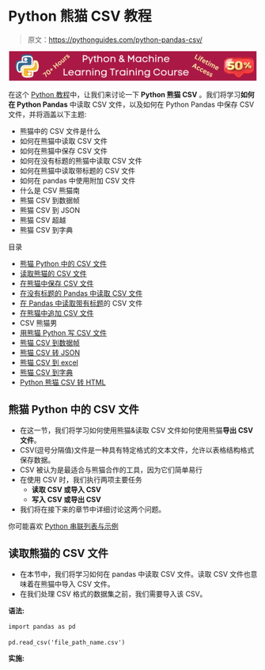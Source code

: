 # Python 熊猫 CSV 教程

> 原文：<https://pythonguides.com/python-pandas-csv/>

[![Python & Machine Learning training courses](img/49ec9c6da89a04c9f45bab643f8c765c.png)](https://sharepointsky.teachable.com/p/python-and-machine-learning-training-course)

在这个 [Python 教程](https://pythonguides.com/learn-python/)中，让我们来讨论一下 **Python 熊猫 CSV** 。我们将学习**如何在 Python Pandas** 中读取 CSV 文件，以及如何在 Python Pandas 中保存 CSV 文件，并将涵盖以下主题:

*   熊猫中的 CSV 文件是什么
*   如何在熊猫中读取 CSV 文件
*   如何在熊猫中保存 CSV 文件
*   如何在没有标题的熊猫中读取 CSV 文件
*   如何在熊猫中读取带标题的 CSV 文件
*   如何在 pandas 中使用附加 CSV 文件
*   什么是 CSV 熊猫南
*   熊猫 CSV 到数据帧
*   熊猫 CSV 到 JSON
*   熊猫 CSV 超越
*   熊猫 CSV 到字典

目录

[](#)

*   [熊猫 Python 中的 CSV 文件](#CSV_file_in_Pandas_Python "CSV file in Pandas Python")
*   [读取熊猫的 CSV 文件](#Read_CSV_File_in_Pandas "Read CSV File in Pandas")
*   [在熊猫中保存 CSV 文件](#Save_CSV_File_in_Pandas "Save CSV File in Pandas")
*   [在没有标题的 Pandas 中读取 CSV 文件](#Read_CSV_File_in_Pandas_Without_Header "Read CSV File in Pandas Without Header")
*   [在 Pandas 中读取带有标题](#Read_CSV_File_in_Pandas_With_a_Header "Read CSV File in Pandas With a Header")的 CSV 文件
*   [在熊猫中追加 CSV 文件](#Append_CSV_File_in_Pandas "Append CSV File in Pandas")
*   CSV 熊猫男
*   [用熊猫 Python 写 CSV 文件](#Write_CSV_file_in_Pandas_Python "Write CSV file in Pandas Python")
*   [熊猫 CSV 到数据帧](#Pandas_CSV_to_DataFrame "Pandas CSV to DataFrame")
*   [熊猫 CSV 转 JSON](#Pandas_CSV_to_JSON "Pandas CSV to JSON")
*   [熊猫 CSV 到 excel](#Pandas_CSV_to_excel "Pandas CSV to excel")
*   [熊猫 CSV 到字典](#Pandas_CSV_to_the_dictionary "Pandas CSV to the dictionary")
*   [Python 熊猫 CSV 转 HTML](#Python_Pandas_CSV_to_HTML "Python Pandas CSV to HTML")

## 熊猫 Python 中的 CSV 文件

*   在这一节，我们将学习如何使用熊猫&读取 CSV 文件如何使用熊猫**导出 CSV 文件**。
*   CSV(逗号分隔值)文件是一种具有特定格式的文本文件，允许以表格结构格式保存数据。
*   CSV 被认为是最适合与熊猫合作的工具，因为它们简单易行
*   在使用 CSV 时，我们执行两项主要任务
    *   **读取 CSV 或导入 CSV**
    *   **写入 CSV 或导出 CSV**
*   我们将在接下来的章节中详细讨论这两个问题。

你可能喜欢 [Python 串联列表与示例](https://pythonguides.com/python-concatenate-list/)

## 读取熊猫的 CSV 文件

*   在本节中，我们将学习如何在 pandas 中读取 CSV 文件。读取 CSV 文件也意味着在熊猫中导入 CSV 文件。
*   在我们处理 CSV 格式的数据集之前，我们需要导入该 CSV。

**语法:**

```
import pandas as pd

pd.read_csv('file_path_name.csv')
```

**实施:**